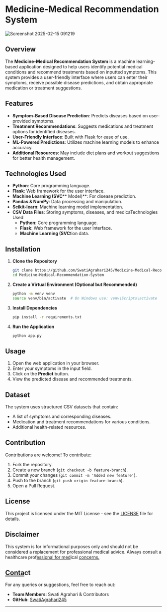 # Medicine-Medical Recommendation System

![Screenshot 2025-02-15 091219](https://github.com/user-attachments/assets/aec7a477-d5a6-4abb-b633-574ed6b45ca2)

## Overview

The **Medicine-Medical Recommendation System** is a machine learning-based application designed to help users identify potential medical conditions and recommend treatments based on inputted symptoms. This system provides a user-friendly interface where users can enter their symptoms, receive possible disease predictions, and obtain appropriate medication or treatment suggestions.

## Features

- **Symptom-Based Disease Prediction**: Predicts diseases based on user-provided symptoms.
- **Treatment Recommendations**: Suggests medications and treatment options for identified diseases.
- **User-Friendly Interface**: Built with Flask for ease of use.
- **ML-Powered Predictions**: Utilizes machine learning models to enhance accuracy.
- **Additional Resources**: May include diet plans and workout suggestions for better health management.

## Technologies Used

- **Python**: Core programming language.
- **Flask**: Web framework for the user interface.
- **Machine Learning (SVC**\*\* Model)\*\*: For disease prediction.
- **Pandas & NumPy**: Data processing and manipulation.
- **Scikit-learn**: Machine learning model implementation.
- **CSV Data Files**: Storing symptoms, diseases, and medicaTechnologies Used
  - **Python**: Core programming language.
  - **Flask**: Web framework for the user interface.
  - **Machine Learning (SVC**tion data.

## Installation

1. **Clone the Repository**
   ```sh
   git clone https://github.com/SwatiAgrahari245/Medicine-Medical-Recommendation-System.git
   cd Medicine-Medical-Recommendation-System
   ```
2. **Create a Virtual Environment (Optional but Recommended)**
   ```sh
   python -m venv venv
   source venv/bin/activate  # On Windows use: venv\Scripts\activate
   ```
3. **Install Dependencies**
   ```sh
   pip install -r requirements.txt
   ```
4. **Run the Application**
   ```sh
   python app.py
   ```

## Usage

1. Open the web application in your browser.
2. Enter your symptoms in the input field.
3. Click on the **Predict** button.
4. View the predicted disease and recommended treatments.

## Dataset

The system uses structured CSV datasets that contain:

- A list of symptoms and corresponding diseases.
- Medication and treatment recommendations for various conditions.
- Additional health-related resources.

## Contribution

Contributions are welcome! To contribute:

1. Fork the repository.
2. Create a new branch (`git checkout -b feature-branch`).
3. Commit your changes (`git commit -m 'Added new feature'`).
4. Push to the branch (`git push origin feature-branch`).
5. Open a Pull Request.

## License

This project is licensed under the MIT License - see the [LICENSE](LICENSE) file for details.

## Disclaimer

This system is for informational purposes only and should not be considered a replacement for professional medical advice. Always consult a healthcare prof[essional for med](https://github.com/SwatiAgrahari245)ical [concerns.](https://github.com/SwatiAgrahari245)

## [Conta](https://github.com/SwatiAgrahari245)ct

For any queries or suggestions, feel free to reach out:

- **Team Members**: Swati Agrahari & Contributors
- **GitHub**: [SwatiAgrahari245](https://github.com/SwatiAgrahari245)

---


